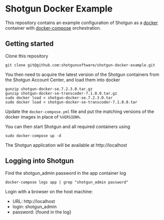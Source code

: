 # Shotgun Docker Example

This repository contains an example configuration of Shotgun as a [docker](https://www.docker.com) container with [docker-compose](https://www.docker.com) orchestration.

## Getting started

Clone this repository 

    git clone git@github.com:shotgunsoftware/shotgun-docker-example.git

You then need to acquire the latest version of the Shotgun containers from the Shotgun Account Center, and load them into docker
    
    gunzip shotgun-docker-se.7.2.3.0.tar.gz
    gunzip shotgun-docker-se-transcoder-7.1.0.0.tar.gz
    sudo docker load < shotgun-docker-se.7.2.3.0.tar
    sudo docker load < shotgun-docker-se-transcoder-7.1.0.0.tar

Update the `docker-compose.yml` file and put the matching versions of the docker images in place of `%VERSION%`.

You can then start Shotgun and all required containers using

    sudo docker-compose up -d
    
The Shotgun application will be available at http://localhost
    
## Logging into Shotgun

Find the shotgun_admin password in the app container log

    docker-compose logs app | grep "shotgun_admin password"

Login with a browser on the host machine:

  * URL:      http://localhost
  * login:    shotgun_admin
  * password: {found in the log}

